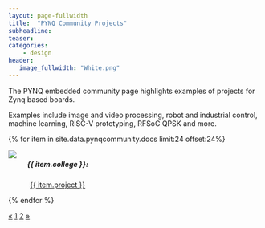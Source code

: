 ```yaml
---
layout: page-fullwidth
title:  "PYNQ Community Projects"
subheadline:
teaser: 
categories:
    - design
header:
   image_fullwidth: "White.png"
---
```

The PYNQ embedded community page highlights examples of projects for Zynq based boards.

Examples include image and video processing, robot and industrial control, machine learning, RISC-V prototyping, RFSoC QPSK and more. 

<!--more-->


<div class="row t60">

{% for item in site.data.pynqcommunity.docs limit:24 offset:24%}
    <div class="medium-3 columns">
        <div class="imgcont"><center><img src="{{ site.urlimg }}{{ item.img }}"></center></div>
        <center><p><h5>{{ item.college }}: </h5><a href="{{ item.url }}">{{ item.project }}</a></p></center>
    </div><!-- /.medium-6.columns -->
{% endfor %}
</div><!-- /.row -->


<div class="pagination">
  <a href="/Pynq-io/design/pynq-community-projects/">&laquo;</a>
  <a href="/Pynq-io/design/pynq-community-projects/">1</a>
  <a class="active" href="/Pynq-io/design/pynq-community-projectstwo/">2</a>
  <a href="/Pynq-io/design/pynq-community-projects/">&raquo;</a>
</div>



